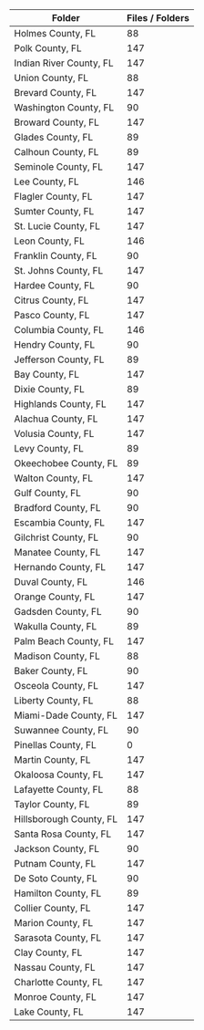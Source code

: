 | Folder                  |   Files / Folders |
|-------------------------|-------------------|
| Holmes County, FL       |                88 |
| Polk County, FL         |               147 |
| Indian River County, FL |               147 |
| Union County, FL        |                88 |
| Brevard County, FL      |               147 |
| Washington County, FL   |                90 |
| Broward County, FL      |               147 |
| Glades County, FL       |                89 |
| Calhoun County, FL      |                89 |
| Seminole County, FL     |               147 |
| Lee County, FL          |               146 |
| Flagler County, FL      |               147 |
| Sumter County, FL       |               147 |
| St. Lucie County, FL    |               147 |
| Leon County, FL         |               146 |
| Franklin County, FL     |                90 |
| St. Johns County, FL    |               147 |
| Hardee County, FL       |                90 |
| Citrus County, FL       |               147 |
| Pasco County, FL        |               147 |
| Columbia County, FL     |               146 |
| Hendry County, FL       |                90 |
| Jefferson County, FL    |                89 |
| Bay County, FL          |               147 |
| Dixie County, FL        |                89 |
| Highlands County, FL    |               147 |
| Alachua County, FL      |               147 |
| Volusia County, FL      |               147 |
| Levy County, FL         |                89 |
| Okeechobee County, FL   |                89 |
| Walton County, FL       |               147 |
| Gulf County, FL         |                90 |
| Bradford County, FL     |                90 |
| Escambia County, FL     |               147 |
| Gilchrist County, FL    |                90 |
| Manatee County, FL      |               147 |
| Hernando County, FL     |               147 |
| Duval County, FL        |               146 |
| Orange County, FL       |               147 |
| Gadsden County, FL      |                90 |
| Wakulla County, FL      |                89 |
| Palm Beach County, FL   |               147 |
| Madison County, FL      |                88 |
| Baker County, FL        |                90 |
| Osceola County, FL      |               147 |
| Liberty County, FL      |                88 |
| Miami-Dade County, FL   |               147 |
| Suwannee County, FL     |                90 |
| Pinellas County, FL     |                 0 |
| Martin County, FL       |               147 |
| Okaloosa County, FL     |               147 |
| Lafayette County, FL    |                88 |
| Taylor County, FL       |                89 |
| Hillsborough County, FL |               147 |
| Santa Rosa County, FL   |               147 |
| Jackson County, FL      |                90 |
| Putnam County, FL       |               147 |
| De Soto County, FL      |                90 |
| Hamilton County, FL     |                89 |
| Collier County, FL      |               147 |
| Marion County, FL       |               147 |
| Sarasota County, FL     |               147 |
| Clay County, FL         |               147 |
| Nassau County, FL       |               147 |
| Charlotte County, FL    |               147 |
| Monroe County, FL       |               147 |
| Lake County, FL         |               147 |